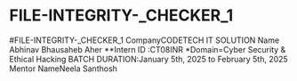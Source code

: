# FILE-INTEGRITY-_CHECKER_1
#FILE-INTEGRITY-_CHECKER_1
CompanyCODETECH IT SOLUTION
Name Abhinav Bhausaheb Aher
**Intern ID :CT08INR
*Domain=Cyber Security & Ethical Hacking
BATCH DURATION:January 5th, 2025 to February 5th, 2025
Mentor NameNeela Santhosh

